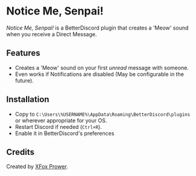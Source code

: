 # Notice Me, Senpai!
*Notice Me, Senpai!* is a BetterDiscord plugin that creates a 'Meow' sound when you receive a Direct Message.

## Features
* Creates a 'Meow' sound on your first *unread* message with someone.
* Even works if Notifications are disabled (May be configurable in the future).

## Installation
* Copy to `C:\Users\%USERNAME%\AppData\Roaming\BetterDiscord\plugins` or wherever appropriate for your OS.
* Restart Discord if needed (`Ctrl+R`).
* Enable it in BetterDiscord's preferences
 
## Credits
Created by [XFox Prower](https://github.com/XFoxPrower/).
